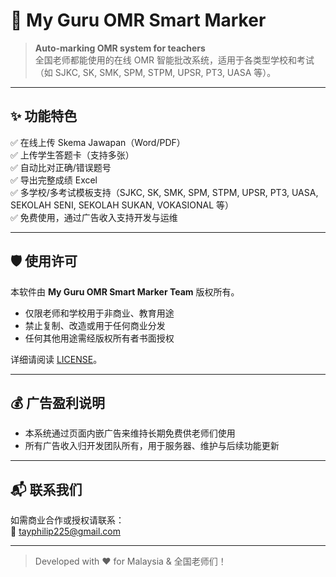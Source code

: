 # 📘 My Guru OMR Smart Marker

> **Auto-marking OMR system for teachers**  
> 全国老师都能使用的在线 OMR 智能批改系统，适用于各类型学校和考试（如 SJKC, SK, SMK, SPM, STPM, UPSR, PT3, UASA 等）。

---

## ✨ 功能特色

✅ 在线上传 Skema Jawapan（Word/PDF）  
✅ 上传学生答题卡（支持多张）  
✅ 自动比对正确/错误题号  
✅ 导出完整成绩 Excel  
✅ 多学校/多考试模板支持（SJKC, SK, SMK, SPM, STPM, UPSR, PT3, UASA, SEKOLAH SENI, SEKOLAH SUKAN, VOKASIONAL 等）  
✅ 免费使用，通过广告收入支持开发与运维

---

## 🛡️ 使用许可

本软件由 **My Guru OMR Smart Marker Team** 版权所有。  
- 仅限老师和学校用于非商业、教育用途  
- 禁止复制、改造或用于任何商业分发  
- 任何其他用途需经版权所有者书面授权

详细请阅读 [LICENSE](./LICENSE)。

---

## 💰 广告盈利说明

- 本系统通过页面内嵌广告来维持长期免费供老师们使用  
- 所有广告收入归开发团队所有，用于服务器、维护与后续功能更新

---

## 📬 联系我们

如需商业合作或授权请联系：  
📧 tayphilip225@gmail.com

---

> Developed with ❤️ for Malaysia & 全国老师们！

